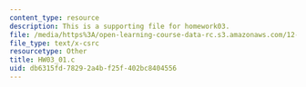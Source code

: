 ```yaml
---
content_type: resource
description: This is a supporting file for homework03.
file: /media/https%3A/open-learning-course-data-rc.s3.amazonaws.com/12-010-computational-methods-of-scientific-programming-fall-2011/db6315fd78292a4bf25f402bc8404556_HW03_01.c
file_type: text/x-csrc
resourcetype: Other
title: HW03_01.c
uid: db6315fd-7829-2a4b-f25f-402bc8404556
---
```

